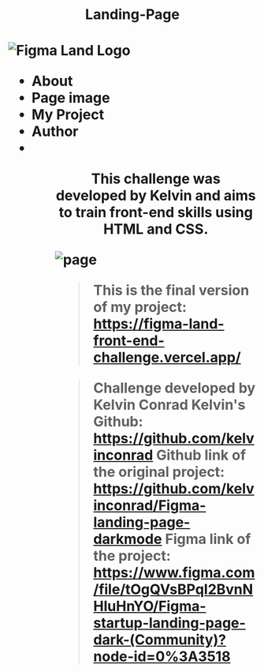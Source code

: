 <h1 align="center">Landing-Page<h1/>

![Figma Land Logo](https://user-images.githubusercontent.com/102624691/175267066-4a55c4fa-90e3-4802-9e3c-d1f0f61bde8c.png)

<ul>
  <li>About</li>
  <li>Page image</li>
  <li>My Project</li>
  <li>Author<li>
<ul>

<p align="center">This challenge was developed by Kelvin and aims to train front-end skills using HTML and CSS.</>

![page](https://user-images.githubusercontent.com/102624691/175270754-0d8d2b98-ed98-4388-b3ef-3b255d75685e.png)

> This is the final version of my project: https://figma-land-front-end-challenge.vercel.app/
  
>Challenge developed by Kelvin Conrad 
>Kelvin's Github: https://github.com/kelvinconrad
>Github link of the original project: https://github.com/kelvinconrad/Figma-landing-page-darkmode
>Figma link of the project: https://www.figma.com/file/tOgQVsBPqI2BvnNHluHnYO/Figma-startup-landing-page-dark-(Community)?node-id=0%3A3518



